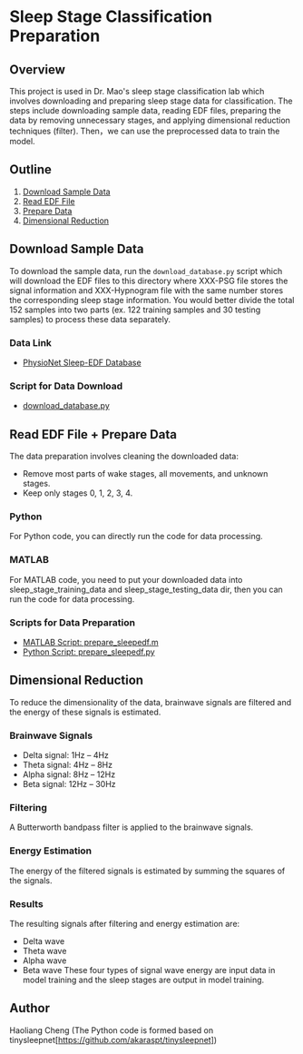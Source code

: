 # Sleep Stage Classification Preparation

## Overview
This project is used in Dr. Mao's sleep stage classification lab which involves downloading and preparing sleep stage data for classification. The steps include downloading sample data, reading EDF files, preparing the data by removing unnecessary stages, and applying dimensional reduction techniques (filter). Then，we can use the preprocessed data to train the model.

## Outline
1. [Download Sample Data](#download-sample-data)
2. [Read EDF File](#read-edf-file)
3. [Prepare Data](#prepare-data)
4. [Dimensional Reduction](#dimensional-reduction)

## Download Sample Data
To download the sample data, run the `download_database.py` script which will download the EDF files to this directory where XXX-PSG file stores the signal information and XXX-Hypnogram file with the same number stores the corresponding sleep stage information. You would better divide the total 152 samples into two parts (ex. 122 training samples and 30 testing samples) to process these data separately.

### Data Link
- [PhysioNet Sleep-EDF Database](https://www.physionet.org/files/sleep-edfx/1.0.0/)

### Script for Data Download
- [download_database.py](https://github.com/HaoliangCheng/sleep-stage-classification/blob/main/download_database.py)

## Read EDF File + Prepare Data
The data preparation involves cleaning the downloaded data:
- Remove most parts of wake stages, all movements, and unknown stages.
- Keep only stages 0, 1, 2, 3, 4.

### Python
For Python code, you can directly run the code for data processing. 

### MATLAB
For MATLAB code, you need to put your downloaded data into sleep_stage_training_data and sleep_stage_testing_data dir, then you can run the code for data processing.

### Scripts for Data Preparation
- [MATLAB Script: prepare_sleepedf.m](https://www.dropbox.com/scl/fi/5ogwjlnjs3ohareqfqimq/prepare_sleepedf.m?rlkey=6ombtyv3wj3a0qbft9baj1foy&dl=0)
- [Python Script: prepare_sleepedf.py](https://github.com/HaoliangCheng/sleep-stage-classification/blob/main/prepare_sleepedf.py)

## Dimensional Reduction
To reduce the dimensionality of the data, brainwave signals are filtered and the energy of these signals is estimated.

### Brainwave Signals
- Delta signal: 1Hz – 4Hz
- Theta signal: 4Hz – 8Hz
- Alpha signal: 8Hz – 12Hz
- Beta signal: 12Hz – 30Hz

### Filtering
A Butterworth bandpass filter is applied to the brainwave signals.

### Energy Estimation
The energy of the filtered signals is estimated by summing the squares of the signals.

### Results
The resulting signals after filtering and energy estimation are:
- Delta wave
- Theta wave
- Alpha wave
- Beta wave
These four types of signal wave energy are input data in model training and the sleep stages are output in model training.

## Author
Haoliang Cheng (The Python code is formed based on tinysleepnet[https://github.com/akaraspt/tinysleepnet])

